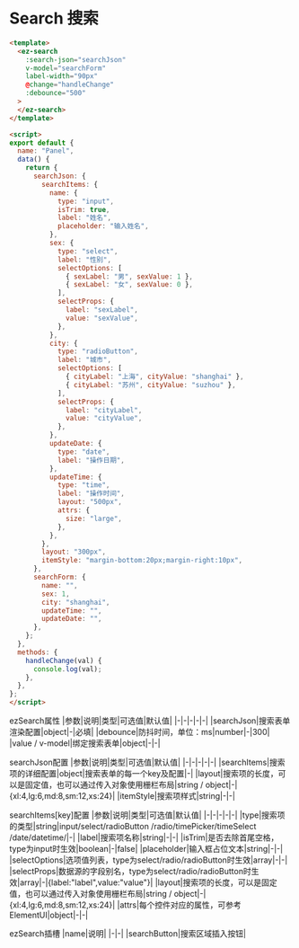# Search 搜索

<Search/>

```html
<template>
  <ez-search
    :search-json="searchJson"
    v-model="searchForm"
    label-width="90px"
    @change="handleChange"
    :debounce="500"
  >
  </ez-search>
</template>

<script>
export default {
  name: "Panel",
  data() {
    return {
      searchJson: {
        searchItems: {
          name: {
            type: "input",
            isTrim: true,
            label: "姓名",
            placeholder: "输入姓名",
          },
          sex: {
            type: "select",
            label: "性别",
            selectOptions: [
              { sexLabel: "男", sexValue: 1 },
              { sexLabel: "女", sexValue: 0 },
            ],
            selectProps: {
              label: "sexLabel",
              value: "sexValue",
            },
          },
          city: {
            type: "radioButton",
            label: "城市",
            selectOptions: [
              { cityLabel: "上海", cityValue: "shanghai" },
              { cityLabel: "苏州", cityValue: "suzhou" },
            ],
            selectProps: {
              label: "cityLabel",
              value: "cityValue",
            },
          },
          updateDate: {
            type: "date",
            label: "操作日期",
          },
          updateTime: {
            type: "time",
            label: "操作时间",
            layout: "500px",
            attrs: {
              size: "large",
            },
          },
        },
        layout: "300px",
        itemStyle: "margin-bottom:20px;margin-right:10px",
      },
      searchForm: {
        name: "",
        sex: 1,
        city: "shanghai",
        updateTime: "",
        updateDate: "",
      },
    };
  },
  methods: {
    handleChange(val) {
      console.log(val);
    },
  },
};
</script>
```

ezSearch属性
|参数|说明|类型|可选值|默认值|
|-|-|-|-|-|
|searchJson|搜索表单渲染配置|object|-|必填|
|debounce|防抖时间，单位：ms|number|-|300|
|value / v-model|绑定搜索表单|object|-|-|


searchJson配置
|参数|说明|类型|可选值|默认值|
|-|-|-|-|-|
|searchItems|搜索项的详细配置|object|搜索表单的每一个key及配置|-|
|layout|搜索项的长度，可以是固定值，也可以通过传入对象使用栅栏布局|string / object|-|{xl:4,lg:6,md:8,sm:12,xs:24}|
|itemStyle|搜索项样式|string|-|-|


searchItems\[key\]配置
|参数|说明|类型|可选值|默认值|
|-|-|-|-|-|
|type|搜索项的类型|string|input/select/radioButton /radio/timePicker/timeSelect /date/datetime/|-|
|label|搜索项名称|string|-|-|
|isTrim|是否去除首尾空格，type为input时生效|boolean|-|false|
|placeholder|输入框占位文本|string|-|-|
|selectOptions|选项值列表，type为select/radio/radioButton时生效|array|-|-|
|selectProps|数据源的字段别名，type为select/radio/radioButton时生效|array|-|{label:"label",value:"value"}|
|layout|搜索项的长度，可以是固定值，也可以通过传入对象使用栅栏布局|string / object|-|{xl:4,lg:6,md:8,sm:12,xs:24}|
|attrs|每个控件对应的属性，可参考ElementUI|object|-|-|

ezSearch插槽
|name|说明|
|-|-|
|searchButton|搜索区域插入按钮|